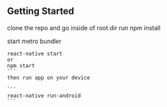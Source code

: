 ## Getting Started

clone the repo and go inside of root dir run
npm install

start metro bundler
````
react-native start
or
npm start
```
then run app on your device

```
react-native run-android
```

